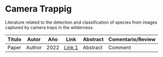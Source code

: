 # Camera Trappig

Literature related to the detection and classification of species from images captured by camera traps in the wilderness.

| Título | Autor | Año | Link | Abstract | Comentario/Review |
|--------|-------|-----|------|----------|-------------------|
| Paper | Author | 2022| [Link 1](URL_del_paper_1) | Abstract | Comment |